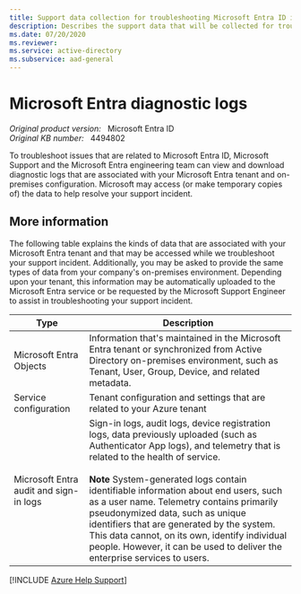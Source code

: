 ```yaml
---
title: Support data collection for troubleshooting Microsoft Entra ID issues
description: Describes the support data that will be collected for troubleshooting your support incidents related to Microsoft Entra ID.
ms.date: 07/20/2020
ms.reviewer: 
ms.service: active-directory
ms.subservice: aad-general
---
```

# Microsoft Entra diagnostic logs

_Original product version:_ &nbsp; Microsoft Entra ID  
_Original KB number:_ &nbsp; 4494802

To troubleshoot issues that are related to Microsoft Entra ID, Microsoft Support and the Microsoft Entra engineering team can view and download diagnostic logs that are associated with your Microsoft Entra tenant and on-premises configuration. Microsoft may access (or make temporary copies of) the data to help resolve your support incident.

## More information

The following table explains the kinds of data that are associated with your Microsoft Entra tenant and that may be accessed while we troubleshoot your support incident. Additionally, you may be asked to provide the same types of data from your company's on-premises environment. Depending upon your tenant, this information may be automatically uploaded to the Microsoft Entra service or be requested by the Microsoft Support Engineer to assist in troubleshooting your support incident.

| **Type**| **Description** |
|---|---|
|Microsoft Entra Objects|Information that's maintained in the Microsoft Entra tenant or synchronized from Active Directory on-premises environment, such as Tenant, User, Group, Device, and related metadata.|
|Service configuration|Tenant configuration and settings that are related to your Azure tenant|
|Microsoft Entra audit and sign-in logs|Sign-in logs, audit logs, device registration logs, data previously uploaded (such as Authenticator App logs), and telemetry that is related to the health of service. <br/><br/> **Note** System-generated logs contain identifiable information about end users, such as a user name. Telemetry contains primarily pseudonymized data, such as unique identifiers that are generated by the system. This data cannot, on its own, identify individual people. However, it can be used to deliver the enterprise services to users. |

[!INCLUDE [Azure Help Support](../../../includes/azure-help-support.md)]
